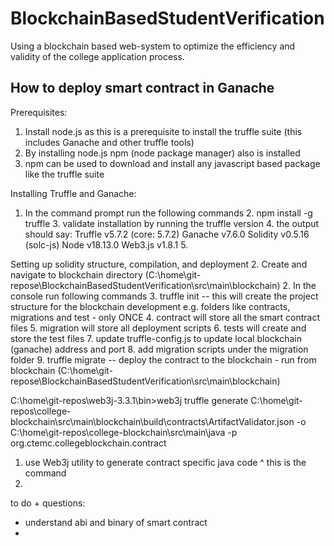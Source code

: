 # BlockchainBasedStudentVerification
Using a blockchain based web-system to optimize the efficiency and validity of the college application process.

## How to deploy smart contract in Ganache

Prerequisites: 
1. Install node.js as this is a prerequisite to install the truffle suite (this includes Ganache and other truffle tools)
2. By installing node.js npm (node package manager) also is installed 
3. npm can be used to download and install any javascript based package like the truffle suite 

Installing Truffle and Ganache:
1. In the command prompt run the following commands 
   2. npm install -g truffle 
   3. validate installation by running the truffle version 
   4. the output should say:
      Truffle v5.7.2 (core: 5.7.2)
      Ganache v7.6.0
      Solidity v0.5.16 (solc-js)
      Node v18.13.0
      Web3.js v1.8.1
   5. 


Setting up solidity structure, compilation, and deployment 
2. Create and navigate to blockchain directory (C:\home\git-repose\BlockchainBasedStudentVerification\src\main\blockchain)
2. In the console run following commands
   3. truffle init -- this will create the project structure for the blockchain development e.g. folders like contracts, 
      migrations and test - only ONCE 
      4. contract will store all the smart contract files 
      5. migration will store all deployment scripts 
      6. tests will create and store the test files
   7. update truffle-config.js to update local blockchain (ganache) address and port
   8. add migration scripts under the migration folder
   9. truffle migrate -- deploy the contract to the blockchain 
       - run from blockchain (C:\home\git-repose\BlockchainBasedStudentVerification\src\main\blockchain) 


C:\home\git-repos\web3j-3.3.1\bin>web3j truffle generate 
C:\home\git-repos\college-blockchain\src\main\blockchain\build\contracts\ArtifactValidator.json -o 
C:\home\git-repos\college-blockchain\src\main\java -p org.ctemc.collegeblockchain.contract
1. use Web3j utility to generate contract specific java code ^ this is the command
2. 


to do + questions:
- understand abi and binary of smart contract
- 
   
   
